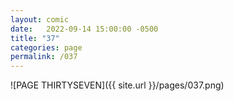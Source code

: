 ```yaml
---
layout: comic
date:   2022-09-14 15:00:00 -0500
title: "37"
categories: page
permalink: /037
---
```

![PAGE THIRTYSEVEN]({{ site.url }}/pages/037.png)

